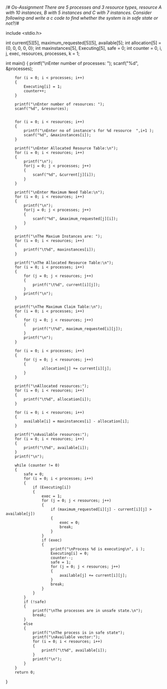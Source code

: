 /*# Os-Assignment
There are 5 processes and 3 resource types, resource A with 10 instances, B with 5 instances and C with 7 instances. Consider following and write a c code to find whether the system is in safe state or not?*/#








include <stdio.h>
 
int current[5][5], maximum_requested[5][5], available[5];
int allocation[5] = {0, 0, 0, 0, 0};
int maxinstances[5], Executing[5], safe = 0;
int counter = 0, i, j, exec, resources, processes, k = 1;
 
int main()
{
	printf("\nEnter number of processes: ");
    	scanf("%d", &processes);
 
    	for (i = 0; i < processes; i++) 
		{
        	Executing[i] = 1;
        	counter++;
    	}
 
    	printf("\nEnter number of resources: ");
    	scanf("%d", &resources);
 
    	
    	for (i = 0; i < resources; i++) 
		{ 
			printf("\nEnter no of instance's for %d resource  ",i+1 );
	        scanf("%d", &maxinstances[i]);
    	}
 
   		printf("\nEnter Allocated Resource Table:\n");
        for (i = 0; i < resources; i++) 
		{
			printf("\n");
        	for(j = 0; j < processes; j++) 
			{
  				scanf("%d", &current[j][i]);
        	}
    	}

    	printf("\nEnter Maximum Need Table:\n");
    	for (i = 0; i < resources; i++) 
		{
			printf("\n");
        	for(j = 0; j < processes; j++) 
			{
            	scanf("%d", &maximum_requested[j][i]);
        	}
    	}

		printf("\nThe Maxium Instances are: ");
    	for (i = 0; i < resources; i++) 
		{
	    	printf("\t%d", maxinstances[i]);
		}
 
    	printf("\nThe Allocated Resource Table:\n");
    	for (i = 0; i < processes; i++) 
		{
	        for (j = 0; j < resources; j++) 
			{
            	printf("\t%d", current[i][j]);
        	}
			printf("\n");
    	}
 
    	printf("\nThe Maximum Claim Table:\n");
    	for (i = 0; i < processes; i++) 
		{
        	for (j = 0; j < resources; j++) 
			{
		        printf("\t%d", maximum_requested[i][j]);
        	}
        	printf("\n");
    	}
 
    	for (i = 0; i < processes; i++) 
		{
        	for (j = 0; j < resources; j++) 
			{
            		allocation[j] += current[i][j];
        	}
    	}
 
    	printf("\nAllocated resources:");
    	for (i = 0; i < resources; i++) 
		{
        	printf("\t%d", allocation[i]);
    	}
 
    	for (i = 0; i < resources; i++) 
		{
	        available[i] = maxinstances[i] - allocation[i];
		}
 
    	printf("\nAvailable resources:");
    	for (i = 0; i < resources; i++) 
		{
        	printf("\t%d", available[i]);
    	}
    	printf("\n");
 
    	while (counter != 0) 
		{
        	safe = 0;
        	for (i = 0; i < processes; i++) 
			{
            	if (Executing[i]) 
				{
                	exec = 1;
                	for (j = 0; j < resources; j++) 
					{
                    	if (maximum_requested[i][j] - current[i][j] > available[j]) 
						{
                        	exec = 0;
                        	break;
                    	}
                	}
                	if (exec) 
					{
                    	printf("\nProcess %d is executing\n", i );
                    	Executing[i] = 0;
                    	counter--;
                    	safe = 1;
                  		for (j = 0; j < resources; j++) 
						{
                        	available[j] += current[i][j];
                    	}
			            break;
                	}
            	}
        	}
        	if (!safe) 
			{
            	printf("\nThe processes are in unsafe state.\n");
            	break;
        	} 
			else 
			{
            	printf("\nThe process is in safe state");
            	printf("\nAvailable vector:");
            	for (i = 0; i < resources; i++) 
				{
                	printf("\t%d", available[i]);
            	}
		        printf("\n");
        	}
    	}
    	return 0;
}
